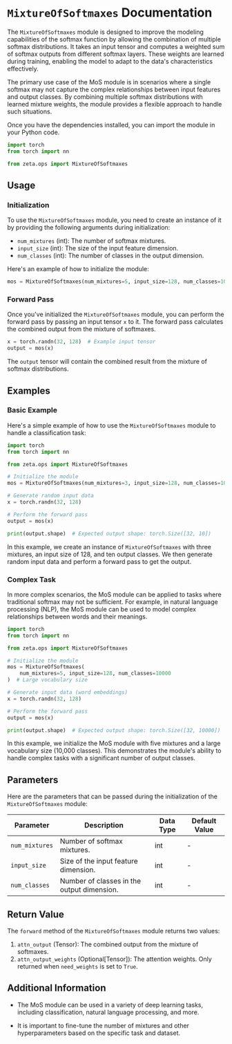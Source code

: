 # `MixtureOfSoftmaxes` Documentation


The `MixtureOfSoftmaxes` module is designed to improve the modeling capabilities of the softmax function by allowing the combination of multiple softmax distributions. It takes an input tensor and computes a weighted sum of softmax outputs from different softmax layers. These weights are learned during training, enabling the model to adapt to the data's characteristics effectively.

The primary use case of the MoS module is in scenarios where a single softmax may not capture the complex relationships between input features and output classes. By combining multiple softmax distributions with learned mixture weights, the module provides a flexible approach to handle such situations.


Once you have the dependencies installed, you can import the module in your Python code.

```python
import torch
from torch import nn

from zeta.ops import MixtureOfSoftmaxes
```

## Usage <a name="usage"></a>

### Initialization <a name="initialization"></a>

To use the `MixtureOfSoftmaxes` module, you need to create an instance of it by providing the following arguments during initialization:

- `num_mixtures` (int): The number of softmax mixtures.
- `input_size` (int): The size of the input feature dimension.
- `num_classes` (int): The number of classes in the output dimension.

Here's an example of how to initialize the module:

```python
mos = MixtureOfSoftmaxes(num_mixtures=5, input_size=128, num_classes=10)
```

### Forward Pass <a name="forward-pass"></a>

Once you've initialized the `MixtureOfSoftmaxes` module, you can perform the forward pass by passing an input tensor `x` to it. The forward pass calculates the combined output from the mixture of softmaxes.

```python
x = torch.randn(32, 128)  # Example input tensor
output = mos(x)
```

The `output` tensor will contain the combined result from the mixture of softmax distributions.

## Examples <a name="examples"></a>

### Basic Example <a name="basic-example"></a>

Here's a simple example of how to use the `MixtureOfSoftmaxes` module to handle a classification task:

```python
import torch
from torch import nn

from zeta.ops import MixtureOfSoftmaxes

# Initialize the module
mos = MixtureOfSoftmaxes(num_mixtures=3, input_size=128, num_classes=10)

# Generate random input data
x = torch.randn(32, 128)

# Perform the forward pass
output = mos(x)

print(output.shape)  # Expected output shape: torch.Size([32, 10])
```

In this example, we create an instance of `MixtureOfSoftmaxes` with three mixtures, an input size of 128, and ten output classes. We then generate random input data and perform a forward pass to get the output.

### Complex Task <a name="complex-task"></a>

In more complex scenarios, the MoS module can be applied to tasks where traditional softmax may not be sufficient. For example, in natural language processing (NLP), the MoS module can be used to model complex relationships between words and their meanings.

```python
import torch
from torch import nn

from zeta.ops import MixtureOfSoftmaxes

# Initialize the module
mos = MixtureOfSoftmaxes(
    num_mixtures=5, input_size=128, num_classes=10000
)  # Large vocabulary size

# Generate input data (word embeddings)
x = torch.randn(32, 128)

# Perform the forward pass
output = mos(x)

print(output.shape)  # Expected output shape: torch.Size([32, 10000])
```

In this example, we initialize the MoS module with five mixtures and a large vocabulary size (10,000 classes). This demonstrates the module's ability to handle complex tasks with a significant number of output classes.

## Parameters <a name="parameters"></a>

Here are the parameters that can be passed during the initialization of the `MixtureOfSoftmaxes` module:

| Parameter            | Description                                                | Data Type | Default Value |
|----------------------|------------------------------------------------------------|-----------|---------------|
| `num_mixtures`       | Number of softmax mixtures.                                | int       | -             |
| `input_size`         | Size of the input feature dimension.                       | int       | -             |
| `num_classes`        | Number of classes in the output dimension.                 | int       | -             |

## Return Value <a name="return-value"></a>

The `forward` method of the `MixtureOfSoftmaxes` module returns two values:

1. `attn_output` (Tensor): The combined output from the mixture of softmaxes.
2. `attn_output_weights` (Optional[Tensor]): The attention weights. Only returned when `need_weights` is set to `True`.

## Additional Information <a name="additional-information"></a>

- The MoS module can be used in a variety of deep learning tasks, including classification, natural language processing, and more.

- It is important to fine-tune the number of mixtures and other hyperparameters based on the specific task and dataset.
